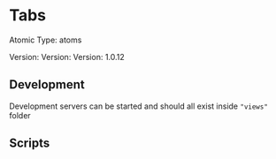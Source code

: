 # Tabs

Atomic Type: atoms

Version: Version: Version: 1.0.12




## Development

Development servers can be started and should all exist inside `"views"` folder

## Scripts
